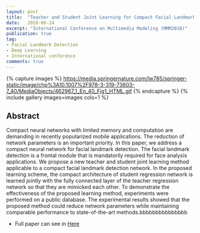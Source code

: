 ```yaml
---
layout: post
title:  "Teacher and Student Joint Learning for Compact Facial Landmark Detection Network"
date:   2018-06-14
excerpt: "International Conference on Multimedia Modeling (MMM2018)"
publication: true
tag:
- Facial Landmark Detection
- Deep Learning
- International conference
comments: true
---
```

{% capture images %}
   https://media.springernature.com/lw785/springer-static/image/chp%3A10.1007%2F978-3-319-73603-7_40/MediaObjects/462967_1_En_40_Fig1_HTML.gif
{% endcapture %}
{% include gallery images=images cols=1 %}

## Abstract
Compact neural networks with limited memory and computation are demanding in recently popularized mobile applications. The reduction of network parameters is an important priority. In this paper, we address a compact neural network for facial landmark detection. The facial landmark detection is a frontal module that is mandatorily required for face analysis applications. We propose a new teacher and student joint learning method applicable to a compact facial landmark detection network. In the proposed learning scheme, the compact architecture of student regression network is learned jointly with the fully connected layer of the teacher regression network so that they are mimicked each other. To demonstrate the effectiveness of the proposed learning method, experiments were performed on a public database. The experimental results showed that the proposed method could reduce network parameters while maintaining comparable performance to state-of-the-art methods.bbbbbbbbbbbbbbb

* Full paper can see in [Here](https://link.springer.com/chapter/10.1007/978-3-319-73603-7_40)
